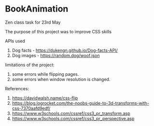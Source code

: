 # BookAnimation
Zen class task for 23rd May

The purpose of this project was to improve CSS skills

APIs used
1. Dog facts - https://dukengn.github.io/Dog-facts-API/
2. Dog images - https://random.dog/woof.json

limitations of the project:
1. some errors while flipping pages.
2. some errors when window resolution is changed.

References:
1. https://davidwalsh.name/css-flip
2. https://blog.logrocket.com/the-noobs-guide-to-3d-transforms-with-css-7370aafd9edf/
3. https://www.w3schools.com/cssref/css3_pr_transform.asp
4. https://www.w3schools.com/cssref/css3_pr_perspective.asp

